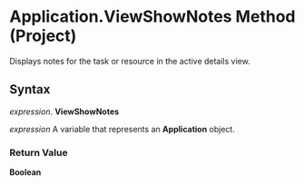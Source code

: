 
# Application.ViewShowNotes Method (Project)

Displays notes for the task or resource in the active details view.


## Syntax

 _expression_. **ViewShowNotes**

 _expression_ A variable that represents an **Application** object.


### Return Value

 **Boolean**

